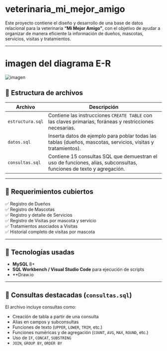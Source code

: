 # veterinaria_mi_mejor_amigo

Este proyecto contiene el diseño y desarrollo de una base de datos relacional para la veterinaria **“Mi Mejor Amigo”**, con el objetivo de ayudar a organizar de manera eficiente la información de dueños, mascotas, servicios, visitas y tratamientos.

---

# imagen del diagrama E-R
![imagen](./storage/img/diagrama%20E-R.jpeg)

## 📁 Estructura de archivos

| Archivo             | Descripción |
|---------------------|-------------|
| `estructura.sql`    | Contiene las instrucciones `CREATE TABLE` con las claves primarias, foráneas y restricciones necesarias. |
| `datos.sql`         | Inserta datos de ejemplo para poblar todas las tablas (dueños, mascotas, servicios, visitas y tratamientos). |
| `consultas.sql`     | Contiene 15 consultas SQL que demuestran el uso de funciones, alias, subconsultas, funciones de texto y agregación. |

---

## 📌 Requerimientos cubiertos

✅ Registro de Dueños  
✅ Registro de Mascotas  
✅ Registro y detalle de Servicios  
✅ Registro de Visitas por mascota y servicio  
✅ Tratamientos asociados a Visitas  
✅ Historial completo de visitas por mascota  

---

## 🧩 Tecnologías usadas

- **MySQL** 8+
- **SQL Workbench / Visual Studio Code** para ejecución de scripts
- **Draw.io 

---

## 🔎 Consultas destacadas (`consultas.sql`)

El archivo incluye consultas como:

- Creación de tabla a partir de una consulta
- Alias en campos y subconsultas
- Funciones de texto (`UPPER`, `LOWER`, `TRIM`, etc.)
- Funciones numéricas y de agregación (`COUNT`, `AVG`, `MAX`, `ROUND`, etc.)
- Uso de `IF`, `CONCAT`, `SUBSTRING`
- `JOIN`, `GROUP BY`, `ORDER BY`
